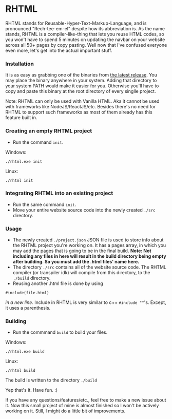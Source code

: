 # RHTML
RHTML stands for Reusable-Hyper-Text-Markup-Language, and is pronounced "Rech-tee-em-el" despite how its abbreviation is. 
As the name stands, RHTML is a compiler-like-thing that lets you reuse HTML codes, so you won't have to spend 5 minutes on updating the navbar on your website across all 50+ pages by copy pasting. Well now that I've confused everyone even more, let's get into the actual important stuff.

### Installation
It is as easy as grabbing one of the binaries from [the latest release](https://github.com/TheDuckDev/RHTML/releases/tag/v1.0). You may place the binary anywhere in your system. Adding that directory to your system PATH would make it easier for you. Otherwise you'll have to copy and paste this binary at the root directory of every singlle project. 

Note: RHTML can only be used with Vanilla HTML. Aka it cannot be used with frameworks like NodeJS/ReactJS/etc. Besides there's no need for RHTML to support such frameworks as most of them already has this feature built in. 

### Creating an empty RHTML project
- Run the command `init`.

Windows:
```
./rhtml.exe init
```
Linux:
```
./rhtml init
```

### Integrating RHTML into an existing project
- Run the same command `init`. 
- Move your entire website source code into the newly created `./src` directory.

### Usage
- The newly created `./project.json` JSON file is used to store info about the RHTML project you're working on. It has a pages array, in which you may add the pages that is going to be in the final build. **Note: Not including any files in here will result in the build directory being empty after building. So you must add the .html files' name here.**
- The directory `./src` contains all of the website source code. The RHTML compiler (or transpiler idk) will compile from this directory, to the `./build` directory.
- Reusing another .html file is done by using
```
#include(file.html)
```
*in a new line.* Include in RHTML is very similar to c++ `#include ""`'s. Except, it uses a parenthesis.

### Building
- Run the commmand `build` to build your files. 

Windows:
```
./rhtml.exe build
```
Linux:
```
./rhtml build
```
The build is written to the directory `./build`

Yep that's it. Have fun. :) 

If you have any questions/features/etc., feel free to make a new issue about it. Now this small project of mine is almost finished so I won't be actively working on it. Still, I might do a little bit of improvements.
